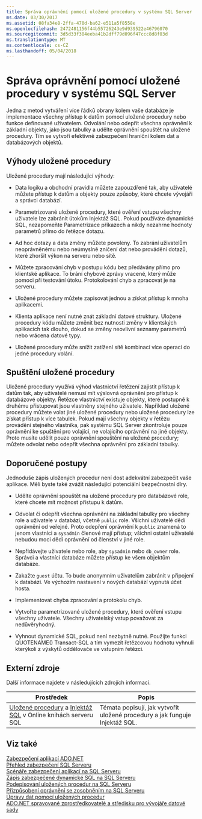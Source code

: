 ```yaml
---
title: Správa oprávnění pomocí uložené procedury v systému SQL Server
ms.date: 03/30/2017
ms.assetid: 08fa34e8-2ffa-470d-ba62-e511a5f8558e
ms.openlocfilehash: 2472481156f44b55726243e9d939522e46796070
ms.sourcegitcommit: 3d5d33f384eeba41b2dff79d096f47ccc8d8f03d
ms.translationtype: MT
ms.contentlocale: cs-CZ
ms.lasthandoff: 05/04/2018
---
```

# <a name="managing-permissions-with-stored-procedures-in-sql-server"></a>Správa oprávnění pomocí uložené procedury v systému SQL Server
Jedna z metod vytváření více řádků obrany kolem vaše databáze je implementace všechny přístup k datům pomocí uložené procedury nebo funkce definované uživatelem. Odvolání nebo odepřít všechna oprávnění k základní objekty, jako jsou tabulky a udělte oprávnění spouštět na uložené procedury. Tím se vytvoří efektivně zabezpečení hraniční kolem dat a databázových objektů.  
  
## <a name="stored-procedure-benefits"></a>Výhody uložené procedury  
 Uložené procedury mají následující výhody:  
  
-   Data logiku a obchodní pravidla můžete zapouzdřené tak, aby uživatelé můžete přístup k datům a objekty pouze způsoby, které chcete vývojáři a správci databází.  
  
-   Parametrizované uložené procedury, které ověření vstupu všechny uživatele lze zabránit útokům Injektáž SQL. Pokud používáte dynamické SQL, nezapomeňte Parametrizace příkazech a nikdy nezahrne hodnoty parametrů přímo do řetězce dotazu.  
  
-   Ad hoc dotazy a data změny můžete povoleny. To zabrání uživatelům neoprávněnému nebo neúmyslně zničení dat nebo provádění dotazů, které zhoršit výkon na serveru nebo sítě.  
  
-   Můžete zpracování chyb v postupu kódu bez předávány přímo pro klientské aplikace. To brání chybové zprávy vracené, který může pomoci při testování útoku. Protokolování chyb a zpracovat je na serveru.  
  
-   Uložené procedury můžete zapisovat jednou a získat přístup k mnoha aplikacemi.  
  
-   Klienta aplikace není nutné znát základní datové struktury. Uložené procedury kódu můžete změnit bez nutnosti změny v klientských aplikacích tak dlouho, dokud se změny neovlivní seznamy parametrů nebo vrácena datové typy.  
  
-   Uložené procedury může snížit zatížení sítě kombinací více operací do jedné procedury volání.  
  
## <a name="stored-procedure-execution"></a>Spuštění uložené procedury  
 Uložené procedury využívá výhod vlastnictví řetězení zajistit přístup k datům tak, aby uživatelé nemusí mít výslovná oprávnění pro přístup k databázové objekty. Řetězce vlastnictví existuje objekty, které postupně k druhému přistupovat jsou vlastněny stejného uživatele. Například uložené procedury můžete volat jiné uložené procedury nebo uložené procedury lze získat přístup k více tabulek. Pokud mají všechny objekty v řetězu provádění stejného vlastníka, pak systému SQL Server zkontroluje pouze oprávnění ke spuštění pro volající, ne volajícího oprávnění na jiné objekty. Proto musíte udělit pouze oprávnění spouštění na uložené procedury; můžete odvolat nebo odepřít všechna oprávnění pro základní tabulky.  
  
## <a name="best-practices"></a>Doporučené postupy  
 Jednoduše zápis uložených procedur není dost adekvátní zabezpečit vaše aplikace. Měli byste také zvážit následující potenciální bezpečnostní díry.  
  
-   Udělte oprávnění spouštět na uložené procedury pro databázové role, které chcete mít možnost přístupu k datům.  
  
-   Odvolat či odepřít všechna oprávnění na základní tabulky pro všechny role a uživatele v databázi, včetně `public` role. Všichni uživatelé dědí oprávnění od veřejné. Proto odepření oprávnění k `public` znamená to jenom vlastníci a `sysadmin` členové mají přístup; všichni ostatní uživatelé nebudou moci dědí oprávnění od členství v jiné role.  
  
-   Nepřidávejte uživatele nebo role, aby `sysadmin` nebo `db_owner` role. Správci a vlastníci databáze můžete přístup ke všem objektům databáze.  
  
-   Zakažte `guest` účtu. To bude anonymním uživatelům zabránit v připojení k databázi. Ve výchozím nastavení v nových databází vypnutá účet hosta.  
  
-   Implementovat chyba zpracování a protokolu chyb.  
  
-   Vytvořte parametrizované uložené procedury, které ověření vstupu všechny uživatele. Všechny uživatelský vstup považovat za nedůvěryhodný.  
  
-   Vyhnout dynamické SQL, pokud není nezbytně nutné. Použijte funkci QUOTENAME() Transact-SQL a tím vymezit řetězcovou hodnotu vyhnuli kterýkoli z výskytů oddělovače ve vstupním řetězci.  
  
## <a name="external-resources"></a>Externí zdroje  
 Další informace najdete v následujících zdrojích informací.  
  
|Prostředek|Popis|  
|--------------|-----------------|  
|[Uložené procedury](http://msdn.microsoft.com/library/ms190782.aspx) a [Injektáž SQL](http://go.microsoft.com/fwlink/?LinkId=98234) v Online knihách serveru SQL|Témata popisují, jak vytvořit uložené procedury a jak funguje Injektáž SQL.|  
  
## <a name="see-also"></a>Viz také  
 [Zabezpečení aplikací ADO.NET](../../../../../docs/framework/data/adonet/securing-ado-net-applications.md)  
 [Přehled zabezpečení SQL Serveru](../../../../../docs/framework/data/adonet/sql/overview-of-sql-server-security.md)  
 [Scénáře zabezpečení aplikací na SQL Serveru](../../../../../docs/framework/data/adonet/sql/application-security-scenarios-in-sql-server.md)  
 [Zápis zabezpečené dynamické SQL na SQL Serveru](../../../../../docs/framework/data/adonet/sql/writing-secure-dynamic-sql-in-sql-server.md)  
 [Podepisování uložených procedur na SQL Serveru](../../../../../docs/framework/data/adonet/sql/signing-stored-procedures-in-sql-server.md)  
 [Přizpůsobení oprávnění se zosobněním na SQL Serveru](../../../../../docs/framework/data/adonet/sql/customizing-permissions-with-impersonation-in-sql-server.md)  
 [Úpravy dat pomocí uložených procedur](../../../../../docs/framework/data/adonet/modifying-data-with-stored-procedures.md)  
 [ADO.NET spravované zprostředkovatelé a středisku pro vývojáře datové sady](http://go.microsoft.com/fwlink/?LinkId=217917)

